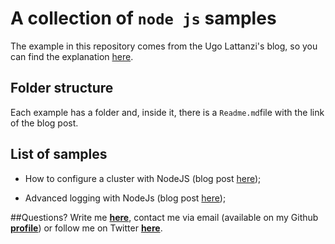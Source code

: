 # A collection of `node js` samples

The example in this repository comes from the Ugo Lattanzi's blog, so you can find the explanation [here](http://www.tostring.it).

## Folder structure
Each example has a folder and, inside it, there is a ```Readme.md```file with the link of the blog post.


## List of samples
- How to configure a cluster with NodeJS (blog post [here](http://tostring.it/2014/06/03/how-to-configure-a-cluster-with-node-js/));

- Advanced logging with NodeJs (blog post [here](http://tostring.it/2014/06/23/advanced-logging-with-nodejs/));

##Questions?
Write me **[here](https://github.com/imperugo/NodeJs-Sample/issues)**, contact me via email (available on my Github **[profile](https://github.com/imperugo)**) or follow me on Twitter **[here](http://www.twitter.com/imperugo)**.
